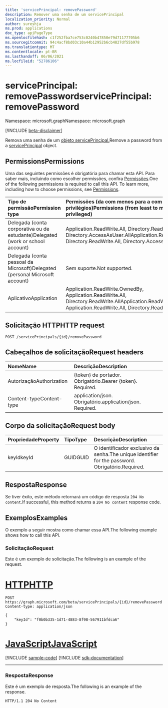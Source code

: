 ```yaml
---
title: 'servicePrincipal: removePassword'
description: Remover uma senha de um servicePrincipal
localization_priority: Normal
author: sureshja
ms.prod: applications
doc_type: apiPageType
ms.openlocfilehash: c1f252fba7ce753c0240b47850e79d71177705b6
ms.sourcegitcommit: 94c4acf8bd03c10a44b12952b6cb4827df55b978
ms.translationtype: MT
ms.contentlocale: pt-BR
ms.lasthandoff: 06/06/2021
ms.locfileid: "52786106"
---
```

# <a name="serviceprincipal-removepassword"></a><span data-ttu-id="ef30c-103">servicePrincipal: removePassword</span><span class="sxs-lookup"><span data-stu-id="ef30c-103">servicePrincipal: removePassword</span></span>

<span data-ttu-id="ef30c-104">Namespace: microsoft.graph</span><span class="sxs-lookup"><span data-stu-id="ef30c-104">Namespace: microsoft.graph</span></span>

[!INCLUDE [beta-disclaimer](../../includes/beta-disclaimer.md)]

<span data-ttu-id="ef30c-105">Remova uma senha de um [objeto servicePrincipal.](../resources/serviceprincipal.md)</span><span class="sxs-lookup"><span data-stu-id="ef30c-105">Remove a password from a [servicePrincipal](../resources/serviceprincipal.md) object.</span></span>

## <a name="permissions"></a><span data-ttu-id="ef30c-106">Permissions</span><span class="sxs-lookup"><span data-stu-id="ef30c-106">Permissions</span></span>

<span data-ttu-id="ef30c-p101">Uma das seguintes permissões é obrigatória para chamar esta API. Para saber mais, incluindo como escolher permissões, confira [Permissões](/graph/permissions-reference).</span><span class="sxs-lookup"><span data-stu-id="ef30c-p101">One of the following permissions is required to call this API. To learn more, including how to choose permissions, see [Permissions](/graph/permissions-reference).</span></span>

| <span data-ttu-id="ef30c-109">Tipo de permissão</span><span class="sxs-lookup"><span data-stu-id="ef30c-109">Permission type</span></span>                        | <span data-ttu-id="ef30c-110">Permissões (da com menos para a com mais privilégios)</span><span class="sxs-lookup"><span data-stu-id="ef30c-110">Permissions (from least to most privileged)</span></span> |
|:---------------------------------------|:--------------------------------------------|
| <span data-ttu-id="ef30c-111">Delegada (conta corporativa ou de estudante)</span><span class="sxs-lookup"><span data-stu-id="ef30c-111">Delegated (work or school account)</span></span>     | <span data-ttu-id="ef30c-112">Application.ReadWrite.All, Directory.ReadWrite.All, Directory.AccessAsUser.All</span><span class="sxs-lookup"><span data-stu-id="ef30c-112">Application.ReadWrite.All, Directory.ReadWrite.All, Directory.AccessAsUser.All</span></span> |
| <span data-ttu-id="ef30c-113">Delegada (conta pessoal da Microsoft)</span><span class="sxs-lookup"><span data-stu-id="ef30c-113">Delegated (personal Microsoft account)</span></span> | <span data-ttu-id="ef30c-114">Sem suporte.</span><span class="sxs-lookup"><span data-stu-id="ef30c-114">Not supported.</span></span> |
| <span data-ttu-id="ef30c-115">Aplicativo</span><span class="sxs-lookup"><span data-stu-id="ef30c-115">Application</span></span>                            | <span data-ttu-id="ef30c-116">Application.ReadWrite.OwnedBy, Application.ReadWrite.All, Directory.ReadWrite.All</span><span class="sxs-lookup"><span data-stu-id="ef30c-116">Application.ReadWrite.OwnedBy, Application.ReadWrite.All, Directory.ReadWrite.All</span></span> |

## <a name="http-request"></a><span data-ttu-id="ef30c-117">Solicitação HTTP</span><span class="sxs-lookup"><span data-stu-id="ef30c-117">HTTP request</span></span>

<!-- { "blockType": "ignored" } -->

```http
POST /servicePrincipals/{id}/removePassword
```

## <a name="request-headers"></a><span data-ttu-id="ef30c-118">Cabeçalhos de solicitação</span><span class="sxs-lookup"><span data-stu-id="ef30c-118">Request headers</span></span>

| <span data-ttu-id="ef30c-119">Nome</span><span class="sxs-lookup"><span data-stu-id="ef30c-119">Name</span></span>           | <span data-ttu-id="ef30c-120">Descrição</span><span class="sxs-lookup"><span data-stu-id="ef30c-120">Description</span></span>                |
|:---------------|:---------------------------|
| <span data-ttu-id="ef30c-121">Autorização</span><span class="sxs-lookup"><span data-stu-id="ef30c-121">Authorization</span></span>  | <span data-ttu-id="ef30c-p102">{token} de portador. Obrigatório.</span><span class="sxs-lookup"><span data-stu-id="ef30c-p102">Bearer {token}. Required.</span></span>  |
| <span data-ttu-id="ef30c-124">Content-type</span><span class="sxs-lookup"><span data-stu-id="ef30c-124">Content-type</span></span>   | <span data-ttu-id="ef30c-p103">application/json. Obrigatório.</span><span class="sxs-lookup"><span data-stu-id="ef30c-p103">application/json. Required.</span></span>|

## <a name="request-body"></a><span data-ttu-id="ef30c-127">Corpo da solicitação</span><span class="sxs-lookup"><span data-stu-id="ef30c-127">Request body</span></span>

| <span data-ttu-id="ef30c-128">Propriedade</span><span class="sxs-lookup"><span data-stu-id="ef30c-128">Property</span></span>     | <span data-ttu-id="ef30c-129">Tipo</span><span class="sxs-lookup"><span data-stu-id="ef30c-129">Type</span></span>   |<span data-ttu-id="ef30c-130">Descrição</span><span class="sxs-lookup"><span data-stu-id="ef30c-130">Description</span></span>|
|:---------------|:--------|:----------|
| <span data-ttu-id="ef30c-131">keyId</span><span class="sxs-lookup"><span data-stu-id="ef30c-131">keyId</span></span> | <span data-ttu-id="ef30c-132">GUID</span><span class="sxs-lookup"><span data-stu-id="ef30c-132">GUID</span></span> | <span data-ttu-id="ef30c-133">O identificador exclusivo da senha.</span><span class="sxs-lookup"><span data-stu-id="ef30c-133">The unique identifier for the password.</span></span> <span data-ttu-id="ef30c-134">Obrigatório.</span><span class="sxs-lookup"><span data-stu-id="ef30c-134">Required.</span></span> |

## <a name="response"></a><span data-ttu-id="ef30c-135">Resposta</span><span class="sxs-lookup"><span data-stu-id="ef30c-135">Response</span></span>

<span data-ttu-id="ef30c-136">Se tiver êxito, este método retornará um código de resposta `204 No content`.</span><span class="sxs-lookup"><span data-stu-id="ef30c-136">If successful, this method returns a `204 No content` response code.</span></span>

## <a name="examples"></a><span data-ttu-id="ef30c-137">Exemplos</span><span class="sxs-lookup"><span data-stu-id="ef30c-137">Examples</span></span>

<span data-ttu-id="ef30c-138">O exemplo a seguir mostra como chamar essa API.</span><span class="sxs-lookup"><span data-stu-id="ef30c-138">The following example shows how to call this API.</span></span>

### <a name="request"></a><span data-ttu-id="ef30c-139">Solicitação</span><span class="sxs-lookup"><span data-stu-id="ef30c-139">Request</span></span>

<span data-ttu-id="ef30c-140">Este é um exemplo de solicitação.</span><span class="sxs-lookup"><span data-stu-id="ef30c-140">The following is an example of the request.</span></span>

# <a name="http"></a>[<span data-ttu-id="ef30c-141">HTTP</span><span class="sxs-lookup"><span data-stu-id="ef30c-141">HTTP</span></span>](#tab/http)
<!-- {
  "blockType": "request",
  "name": "servicePrincipal_removepassword"
}-->

```http
POST https://graph.microsoft.com/beta/servicePrincipals/{id}/removePassword
Content-type: application/json

{
    "keyId": "f0b0b335-1d71-4883-8f98-567911bfdca6"
}
```
# <a name="javascript"></a>[<span data-ttu-id="ef30c-142">JavaScript</span><span class="sxs-lookup"><span data-stu-id="ef30c-142">JavaScript</span></span>](#tab/javascript)
[!INCLUDE [sample-code](../includes/snippets/javascript/serviceprincipal-removepassword-javascript-snippets.md)]
[!INCLUDE [sdk-documentation](../includes/snippets/snippets-sdk-documentation-link.md)]

---


### <a name="response"></a><span data-ttu-id="ef30c-143">Resposta</span><span class="sxs-lookup"><span data-stu-id="ef30c-143">Response</span></span>

<span data-ttu-id="ef30c-144">Este é um exemplo de resposta.</span><span class="sxs-lookup"><span data-stu-id="ef30c-144">The following is an example of the response.</span></span>

<!-- {
  "blockType": "response"
} -->

```http
HTTP/1.1 204 No Content
```

<!-- uuid: 16cd6b66-4b1a-43a1-adaf-3a886856ed98
2019-02-04 14:57:30 UTC -->
<!-- {
  "type": "#page.annotation",
  "description": "servicePrincipal: removePassword",
  "keywords": "",
  "section": "documentation",
  "tocPath": ""
}-->



